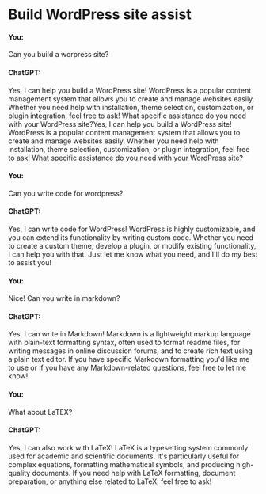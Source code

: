 # Build WordPress site assist

#### You:
Can you build a worpress site? 

#### ChatGPT:
Yes, I can help you build a WordPress site! WordPress is a popular content management system that allows you to create and manage websites easily. Whether you need help with installation, theme selection, customization, or plugin integration, feel free to ask! What specific assistance do you need with your WordPress site?Yes, I can help you build a WordPress site! WordPress is a popular content management system that allows you to create and manage websites easily. Whether you need help with installation, theme selection, customization, or plugin integration, feel free to ask! What specific assistance do you need with your WordPress site?


#### You:
Can you write code for wordpress? 

#### ChatGPT:
Yes, I can write code for WordPress! WordPress is highly customizable, and you can extend its functionality by writing custom code. Whether you need to create a custom theme, develop a plugin, or modify existing functionality, I can help you with that. Just let me know what you need, and I'll do my best to assist you!


#### You:
Nice! Can you write in markdown? 

#### ChatGPT:
Yes, I can write in Markdown! Markdown is a lightweight markup language with plain-text formatting syntax, often used to format readme files, for writing messages in online discussion forums, and to create rich text using a plain text editor. If you have specific Markdown formatting you'd like me to use or if you have any Markdown-related questions, feel free to let me know!


#### You:
What about LaTEX? 

#### ChatGPT:
Yes, I can also work with LaTeX! LaTeX is a typesetting system commonly used for academic and scientific documents. It's particularly useful for complex equations, formatting mathematical symbols, and producing high-quality documents. If you need help with LaTeX formatting, document preparation, or anything else related to LaTeX, feel free to ask!
